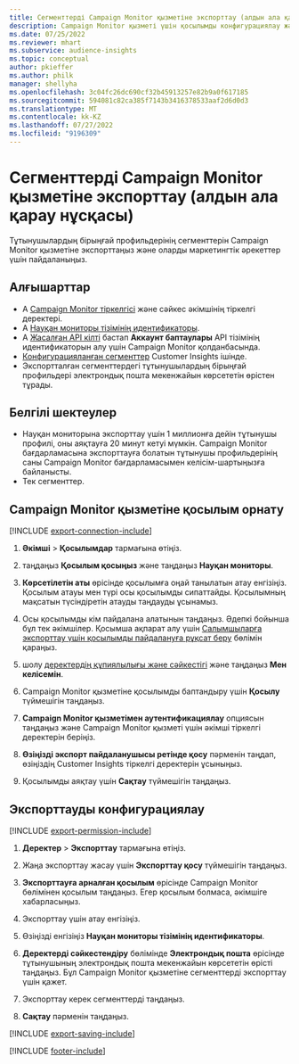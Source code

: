 ```yaml
---
title: Сегменттерді Campaign Monitor қызметіне экспорттау (алдын ала қарау нұсқасы)
description: Campaign Monitor қызметі үшін қосылымды конфигурациялау және экспорттау жолы туралы ақпарат.
ms.date: 07/25/2022
ms.reviewer: mhart
ms.subservice: audience-insights
ms.topic: conceptual
author: pkieffer
ms.author: philk
manager: shellyha
ms.openlocfilehash: 3c04fc26dc690cf32b45913257e82b9a0f617185
ms.sourcegitcommit: 594081c82ca385f7143b3416378533aaf2d6d0d3
ms.translationtype: MT
ms.contentlocale: kk-KZ
ms.lasthandoff: 07/27/2022
ms.locfileid: "9196309"
---
```

# <a name="export-segments-to-campaign-monitor-preview"></a>Сегменттерді Campaign Monitor қызметіне экспорттау (алдын ала қарау нұсқасы)

Тұтынушылардың бірыңғай профильдерінің сегменттерін Campaign Monitor қызметіне экспорттаңыз және оларды маркетингтік әрекеттер үшін пайдаланыңыз.

## <a name="prerequisites"></a>Алғышарттар

- А [Campaign Monitor тіркелгісі](https://www.campaignmonitor.com/) және сәйкес әкімшінің тіркелгі деректері.
- А [Науқан мониторы тізімінің идентификаторы](https://www.campaignmonitor.com/api/getting-started/#your-list-id).
- А [Жасалған API кілті](https://www.campaignmonitor.com/api/getting-started/) бастап **Аккаунт баптаулары** API тізімінің идентификаторын алу үшін Campaign Monitor қолданбасында.
- [Конфигурацияланған сегменттер](segments.md) Customer Insights ішінде.
- Экспортталған сегменттердегі тұтынушылардың бірыңғай профильдері электрондық пошта мекенжайын көрсететін өрістен тұрады.

## <a name="known-limitations"></a>Белгілі шектеулер

- Науқан мониторына экспорттау үшін 1 миллионға дейін тұтынушы профилі, оны аяқтауға 20 минут кетуі мүмкін. Campaign Monitor бағдарламасына экспорттауға болатын тұтынушы профильдерінің саны Campaign Monitor бағдарламасымен келісім-шартыңызға байланысты.
- Тек сегменттер.

## <a name="set-up-connection-to-campaign-monitor"></a>Campaign Monitor қызметіне қосылым орнату

[!INCLUDE [export-connection-include](includes/export-connection-admn.md)]

1. **Әкімші** > **Қосылымдар** тармағына өтіңіз.

1. таңдаңыз **Қосылым қосыңыз** және таңдаңыз **Науқан мониторы**.

1. **Көрсетілетін аты** өрісінде қосылымға оңай танылатын атау енгізіңіз. Қосылым атауы мен түрі осы қосылымды сипаттайды. Қосылымның мақсатын түсіндіретін атауды таңдауды ұсынамыз.

1. Осы қосылымды кім пайдалана алатынын таңдаңыз. Әдепкі бойынша бұл тек әкімшілер. Қосымша ақпарат алу үшін [Салымшыларға экспорттау үшін қосылымды пайдалануға рұқсат беру](connections.md#allow-contributors-to-use-a-connection-for-exports) бөлімін қараңыз.

1. шолу [деректердің құпиялылығы және сәйкестігі](connections.md#data-privacy-and-compliance) және таңдаңыз **Мен келісемін**.

1. Campaign Monitor қызметіне қосылымды баптандыру үшін **Қосылу** түймешігін таңдаңыз.

1. **Campaign Monitor қызметімен аутентификациялау** опциясын таңдаңыз және Campaign Monitor қызметі үшін әкімші тіркелгі деректерін беріңіз.

1. **Өзіңізді экспорт пайдаланушысы ретінде қосу** пәрменін таңдап, өзіңіздің Customer Insights тіркелгі деректерін ұсыныңыз.

1. Қосылымды аяқтау үшін **Сақтау** түймешігін таңдаңыз.

## <a name="configure-an-export"></a>Экспорттауды конфигурациялау

[!INCLUDE [export-permission-include](includes/export-permission.md)]

1. **Деректер** > **Экспорттау** тармағына өтіңіз.

1. Жаңа экспорттау жасау үшін **Экспорттау қосу** түймешігін таңдаңыз.

1. **Экспорттауға арналған қосылым** өрісінде Campaign Monitor бөлімінен қосылым таңдаңыз. Егер қосылым болмаса, әкімшіге хабарласыңыз.

1. Экспорттау үшін атау енгізіңіз.

1. Өзіңізді енгізіңіз **Науқан мониторы тізімінің идентификаторы**.

1. **Деректерді сәйкестендіру** бөлімінде **Электрондық пошта** өрісінде тұтынушының электрондық пошта мекенжайын көрсететін өрісті таңдаңыз. Бұл Campaign Monitor қызметіне сегменттерді экспорттау үшін қажет.

1. Экспорттау керек сегменттерді таңдаңыз.

1. **Сақтау** пәрменін таңдаңыз.

[!INCLUDE [export-saving-include](includes/export-saving.md)]

[!INCLUDE [footer-include](includes/footer-banner.md)]
